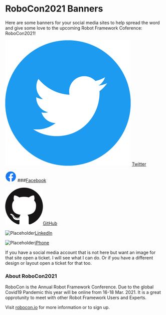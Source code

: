 # RoboCon2021 Banners

Here are some banners for your social media sites to help spread the word and give some love to the upcoming Robot Framework Coference: RoboCon2021!

[![](https://github.com/emanlove/robocon2021-banners/blob/master/doc/assets/img/Twitter%20social%20icons%20-%20circle%20-%20blue.png)](./twitter/README.md) [Twitter](./twitter/README.md)

<img alt="Facebook" src="./doc/assets/img/f_logo_RGB-Blue_58.png" width="35px" height="35px"> ###[Facebook](./facebook/README.md)

<img alt="Github" src="./doc/assets/img/GitHub-Mark-120px-plus.png">[GitHub](./github/README.md)

<img alt="Placeholder" src="">[LinkedIn](./linkedin/README.md)

<img alt="Placeholder" src="">[iPhone](./iPhone)

			
If you have a social media account that is not here but want an image for that site open a ticket. I will see what I can do. Or if you have a different design or layout open a ticket for that too.

### About RoboCon2021

RoboCon is the Annual Robot Framework Conference. Due to the global Covid19 Pandemic this year will be online from 16-18 Mar. 2021. It is a great opprotunity to meet with other Robot Framework Users and Experts.

Visit [robocon.io](https://robocon.io/) for more information or to sign up.